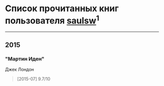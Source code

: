 # Список прочитанных книг пользователя [saulsw](http://vk.com/id298198352)<sup>1</sup>
---

## 2015

### "Мартин Иден"
Джек Лондон
> [2015-07] 9.7/10



